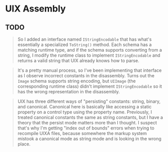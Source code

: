 # UIX Assembly

## TODO
> So I added an interface named `IStringEncodable` that has what's essentially a specialized `ToString()` method. Each schema has a matching runtime type, and if the schema supports converting from a string, I modify the runtime class to implement `IStringEncodable` and returns a valid string that UIX already knows how to parse.

> It's a pretty manual process, so I've been implementing that interface as I observe incorrect constants in the disassembly. Turns out the `Image` schema supports string encoding, but `UIImage` (the corresponding runtime class) didn't implement `IStringEncodable` so it has the wrong representation in the disassembly.

> UIX has three different ways of "persisting" constants: string, binary, and canonical. Canonical here is basically like accessing a static property on a control type using the property name. Previously, I treated canonical constants the same as string constants, but I have a theory that the persist mode matters more than I thought. I suspect that's why I'm getting "index out of bounds" errors when trying to recompile UIXA files, because somewhere the markup system mistook a canonical mode as string mode and is looking in the wrong place.